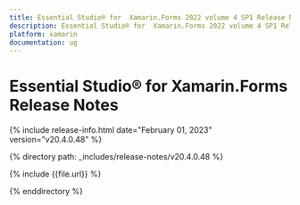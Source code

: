 ```yaml
---
title: Essential Studio® for  Xamarin.Forms 2022 volume 4 SP1 Release Notes  
description: Essential Studio® for  Xamarin.Forms 2022 volume 4 SP1 Release Notes  
platform: xamarin
documentation: ug
---
```


# Essential Studio® for  Xamarin.Forms  Release Notes  

{% include release-info.html date="February 01, 2023"  version="v20.4.0.48" %} 

{% directory path: _includes/release-notes/v20.4.0.48 %}

{% include {{file.url}} %}

{% enddirectory %}


